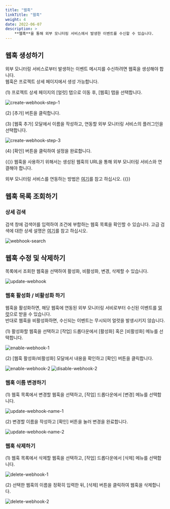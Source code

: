 ```yaml
---
title: "웹훅"
linkTitle: "웹훅"
weight: 4
date: 2022-06-07
description: >
    **웹훅**을 통해 외부 모니터링 서비스에서 발생한 이벤트를 수신할 수 있습니다.
---
```


## 웹훅 생성하기

<!--이 항목은 [얼럿 매니저 > quick start]의 '웹훅 생성하기' 항목과 동일합니다. 수정 시 유의 바람 -->

외부 모니터링 서비스로부터 발생하는 이벤트 메시지를 수신하려면 웹훅을 생성해야 합니다.
<br>
웹훅은 프로젝트 상세 페이지에서 생성 가능합니다.


(1) 프로젝트 상세 페이지의 [얼럿] 탭으로 이동 후, [웹훅] 탭을 선택합니다.

![create-webhook-step-1](/ko/docs/guides/alert-manager/quick-start-img/create-webhook-step-1,2.png)

(2) [추가] 버튼을 클릭합니다.

(3) [웹훅 추가] 모달에서 이름을 작성하고, 연동할 외부 모니터링 서비스의 플러그인을 선택합니다.

![create-webhook-step-3](/ko/docs/guides/alert-manager/quick-start-img/create-webhook-step-3.png)

(4) [확인] 버튼을 클릭하여 설정을 완료합니다.

{{<alert title="외부 모니터링 서비스 연동">}}
웹훅을 사용하기 위해서는 생성된 웹훅의 URL을 통해 외부 모니터링 서비스와 연결해야 합니다.

외부 모니터링 서비스를 연동하는 방법은 [여기](/ko/docs/guides/plugins/alert-manager-webhook/)를 참고 하십시오.
{{</alert>}}






## 웹훅 목록 조회하기

### 상세 검색
검색 창에 검색어를 입력하여 조건에 부합하는 웹훅 목록을 확인할 수 있습니다. 고급 검색에 대한 상세 설명은 [여기](/ko/docs/guides/advanced/search/)를 참고 하십시오.

![webhook-search](/ko/docs/guides/alert-manager/webhook-img/webhook-search.png)

## 웹훅 수정 및 삭제하기

목록에서 조회한 웹훅을 선택하여 활성화, 비활성화, 변경, 삭제할 수 있습니다.

![update-webhook](/ko/docs/guides/alert-manager/webhook-img/update-webhook.png)

### 웹훅 활성화 / 비활성화 하기

웹훅을 활성화하면, 해당 웹훅에 연동된 외부 모니터링 서비로부터 수신된 이벤트를 [얼럿](/ko/docs/guides/alert-manager/alert/)으로 받을 수 있습니다.
<br>
반대로 웹훅을 비활성화하면, 수신되는 이벤트는 무시되어 얼럿을 발생시키지 않습니다.

(1) 활성화할 웹훅을 선택하고 [작업] 드롭다운에서 [활성화] 혹은 [비활성화] 메뉴를 선택합니다.

![enable-webhook-1](/ko/docs/guides/alert-manager/webhook-img/enable-webhook-1.png)

(2) [웹훅 활성화/비활성화] 모달에서 내용을 확인하고 [확인] 버튼을 클릭합니다.

![enable-webhook-2](/ko/docs/guides/alert-manager/webhook-img/enable-webhook-2.png)
![disable-webhook-2](/ko/docs/guides/alert-manager/webhook-img/disable-webhook-2.png)


### 웹훅 이름 변경하기

(1) 웹훅 목록에서 변경할 웹훅을 선택하고, [작업] 드롭다운에서 [변경] 메뉴를 선택합니다.

![update-webhook-name-1](/ko/docs/guides/alert-manager/webhook-img/update-webhook-name-1.png)

(2) 변경할 이름을 작성하고 [확인] 버튼을 눌러 변경을 완료합니다.

![update-webhook-name-2](/ko/docs/guides/alert-manager/webhook-img/update-webhook-name-2.png)

### 웹훅 삭제하기
    
(1) 웹훅 목록에서 삭제할 웹훅을 선택하고, [작업] 드롭다운에서 [삭제] 메뉴를 선택합니다.

![delete-webhook-1](/ko/docs/guides/alert-manager/webhook-img/delete-webhook-1.png)

(2) 선택한 웹훅의 이름을 정확히 입력한 뒤, [삭제] 버튼을 클릭하여 웹훅을 삭제합니다. 

![delete-webhook-2](/ko/docs/guides/alert-manager/webhook-img/delete-webhook-2.png)
